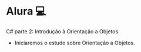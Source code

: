 # Alura 💻
C# parte 2: Introdução à Orientação a Objetos

- Iniciaremos o estudo sobre Orientação a Objetos.
